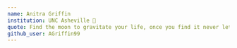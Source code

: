 ```yaml
---
name: Anitra Griffin
institution: UNC Asheville 🚩
quote: Find the moon to gravitate your life, once you find it never let it go
github_user: AGriffin99
---
```

